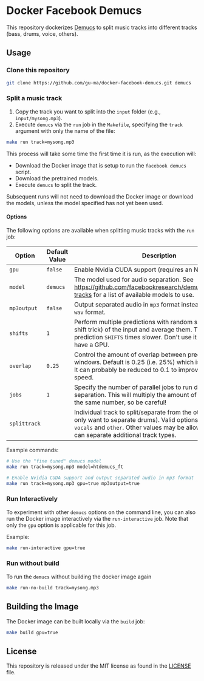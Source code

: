 # Docker Facebook Demucs
This repository dockerizes [Demucs](https://github.com/adefossez/demucs)
to split music tracks into different tracks (bass, drums, voice, others).

## Usage
### Clone this repository
```bash
git clone https://github.com/gu-ma/docker-facebook-demucs.git demucs
```
### Split a music track
1. Copy the track you want to split into the `input` folder (e.g., `input/mysong.mp3`).
2. Execute `demucs` via the `run` job in the `Makefile`, specifying the `track` argument with only the name of the file:
```bash
make run track=mysong.mp3
```

This process will take some time the first time it is run, as the execution will:
* Download the Docker image that is setup to run the `facebook demucs` script.
* Download the pretrained models.
* Execute `demucs` to split the track.

Subsequent runs will not need to download the Docker image or download the models, unless the model specified has not yet been used.

#### Options
The following options are available when splitting music tracks with the `run` job:

Option | Default Value | Description
--- | --- | ---
`gpu`           | `false` | Enable Nvidia CUDA support (requires an Nvidia GPU).
`model`         | `demucs`| The model used for audio separation. See https://github.com/facebookresearch/demucs#separating-tracks for a list of available models to use.
`mp3output`     | `false` | Output separated audio in `mp3` format instead of the default `wav` format.
`shifts`        | `1`     | Perform multiple predictions with random shifts (a.k.a the shift trick) of the input and average them. This makes prediction `SHIFTS` times slower. Don't use it unless you have a GPU.
`overlap`       | `0.25`  | Control the amount of overlap between prediction windows. Default is 0.25 (i.e. 25%) which is probably fine. It can probably be reduced to 0.1 to improve separation speed.
`jobs`          | `1`     | Specify the number of parallel jobs to run during separation. This will multiply the amount of RAM used by the same number, so be careful!
`splittrack`    |         | Individual track to split/separate from the others (e.g., you only want to separate drums). Valid options are `bass`, `drums`, `vocals` and `other`. Other values may be allowed if the model can separate additional track types.

Example commands:
```bash
# Use the "fine tuned" demucs model
make run track=mysong.mp3 model=htdemucs_ft

# Enable Nvidia CUDA support and output separated audio in mp3 format
make run track=mysong.mp3 gpu=true mp3output=true
```

### Run Interactively

To experiment with other `demucs` options on the command line, you can also run the Docker image interactively via the `run-interactive` job. Note that only the `gpu` option is applicable for this job.

Example:
```bash
make run-interactive gpu=true
```

### Run without build

To run the `demucs` without building the docker image again

```bash
make run-no-build track=mysong.mp3
```

## Building the Image

The Docker image can be built locally via the `build` job:
```bash
make build gpu=true
```

## License
This repository is released under the MIT license as found in the [LICENSE](LICENSE) file.

